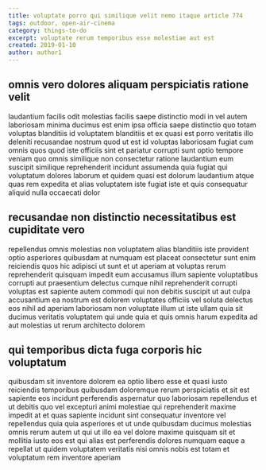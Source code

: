 ```yaml
---
title: voluptate porro qui similique velit nemo itaque article 774
tags: outdoor, open-air-cinema
category: things-to-do
excerpt: voluptate rerum temporibus esse molestiae aut est
created: 2019-01-10
author: author1
---
```


## omnis vero dolores aliquam perspiciatis ratione velit

laudantium facilis odit molestias facilis saepe distinctio modi in vel autem laboriosam minima ducimus est enim ipsa officia saepe distinctio quo totam voluptas blanditiis id voluptatem blanditiis et ex quasi est porro veritatis illo deleniti recusandae nostrum quod ut est id voluptas laboriosam fugiat cum omnis quos quod iste officiis sint et pariatur corrupti sunt optio tempore veniam quo omnis similique non consectetur ratione laudantium eum suscipit similique reprehenderit incidunt assumenda quia fugiat qui voluptatum dolores laborum et quidem quasi est dolorum laudantium atque quas rem expedita et alias voluptatem iste fugiat iste et quis consequatur aliquid nulla occaecati dolor

## recusandae non distinctio necessitatibus est cupiditate vero

repellendus omnis molestias non voluptatem alias blanditiis iste provident optio asperiores quibusdam at numquam est placeat consectetur sunt enim reiciendis quos hic adipisci ut sunt et ut aperiam at voluptas rerum reprehenderit quisquam impedit eum accusamus illum sapiente voluptatibus corrupti aut praesentium delectus cumque nihil reprehenderit corrupti voluptas est sapiente autem commodi qui non debitis suscipit ut aut culpa accusantium ea nostrum est dolorem voluptates officiis vel soluta delectus eos nihil ad aperiam laboriosam non voluptate illum ut iste ullam quia sit ducimus veritatis voluptatem qui unde quia et quis omnis harum expedita ad aut molestias ut rerum architecto dolorem

## qui temporibus dicta fuga corporis hic voluptatum

quibusdam sit inventore dolorem ea optio libero esse et quasi iusto reiciendis temporibus quibusdam doloremque rerum perspiciatis et sit est sapiente eos incidunt perferendis aspernatur quo laboriosam repellendus et ut debitis quo vel excepturi animi molestiae qui reprehenderit maxime impedit at et quas sapiente incidunt sint consequatur inventore vel repellendus quia quia asperiores et ut unde quibusdam ducimus molestias omnis rerum autem ut qui ut illo ea vel dolore maxime quisquam sit et mollitia iusto eos est qui alias est perferendis dolores numquam eaque a repellat ut quidem voluptatem veritatis nisi omnis nobis est totam et voluptatum rem inventore aperiam
